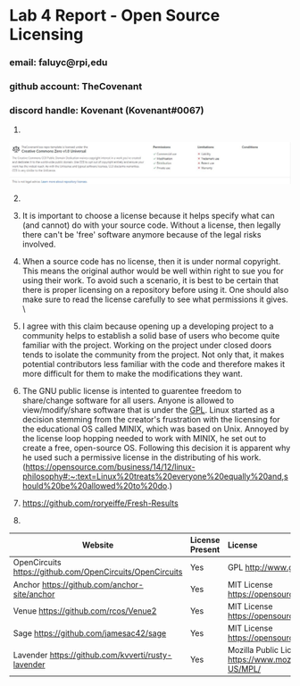 # Lab 4 Report - Open Source Licensing
### email: faluyc@rpi,edu
### github account: TheCovenant
### discord handle: Kovenant (Kovenant#0067)

1.

![license](license.jpg)

2. 

3. It is important to choose a license because it helps specify what can (and cannot) do with your source code. Without a license, then legally there can't be 'free' software anymore because of the legal risks involved. 
4. When a source code has no license, then it is under normal copyright. This means the original author would be well within right to sue you for using their work. To avoid such a scenario, it is best to be certain that there is proper licensing on a repository before using it. One should also make sure to read the license carefully to see what permissions it gives. \

5. I agree with this claim because opening up a developing project to a community helps to establish a solid base of users who become quite familiar with the project. Working on the project under closed doors tends to isolate the community from the project. Not only that, it makes potential contributors less familiar with the code and therefore makes it more difficult for them to make the modifications they want.

6. The GNU public license is intented to guarentee freedom to share/change software for all users. Anyone is allowed to view/modify/share software that is under the [GPL](https://www.gnu.org/licenses/old-licenses/gpl-2.0.en.html).  Linux started as a decision stemming from the creator's frustration with the licensing for the educational OS called MINIX, which was based on Unix. Annoyed by the license loop hopping needed to work with MINIX, he set out to create a free, open-source OS. Following this decision it is apparent why he used such a permissive license in the distributing of his work. (https://opensource.com/business/14/12/linux-philosophy#:~:text=Linux%20treats%20everyone%20equally%20and,should%20be%20allowed%20to%20do.)
7.  https://github.com/roryeiffe/Fresh-Results

8. 

Website | License Present | License
---------|:----------|:-------
OpenCircuits https://github.com/OpenCircuits/OpenCircuits | Yes | GPL http://www.gnu.org/licenses/
Anchor https://github.com/anchor-site/anchor | Yes | MIT License https://opensource.org/licenses/MIT
Venue https://github.com/rcos/Venue2 | Yes | MIT License https://opensource.org/licenses/MIT
Sage https://github.com/jamesac42/sage | Yes | MIT License https://opensource.org/licenses/MIT
Lavender https://github.com/kvverti/rusty-lavender | Yes | Mozilla Public License 2.0 https://www.mozilla.org/en-US/MPL/